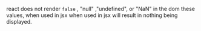 react does not render `false` , "null" ,"undefined", or "NaN" in the dom these values, when used in jsx when used in jsx will result in nothing being displayed.
 